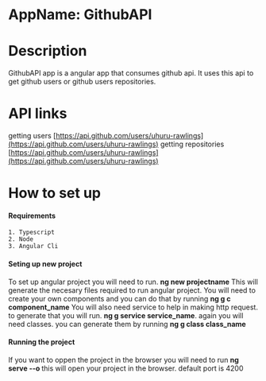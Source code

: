 # AppName: GithubAPI
# Description
 GithubAPI app is a angular app that consumes github api. It uses this api to get github users or github users repositories.
# API links
getting users [https://api.github.com/users/uhuru-rawlings](https://api.github.com/users/uhuru-rawlings)
getting repositories [https://api.github.com/users/uhuru-rawlings](https://api.github.com/users/uhuru-rawlings)
# How to set up
#### Requirements
    1. Typescript
    2. Node
    3. Angular Cli
#### Seting up new project
 To set up angular project you will need to run. <strong>ng new projectname</strong> This will generate the necesary files required to run angular project.
 You will need to create your own components and you can do that by running <strong>ng g c component_name</strong>
You will also need service to help in making http request. to generate that you will run. <strong>ng g service service_name</strong>.
again you will need classes. you can generate them by running <strong>ng g class class_name</strong>
#### Running the project
If you want to oppen the project in the browser you will need to run <strong>ng serve --o </strong> this will open your project in the browser. default port is 4200 